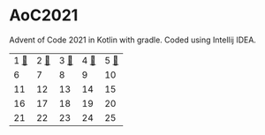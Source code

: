 # AoC2021
Advent of Code 2021 in Kotlin with gradle. Coded using Intellij IDEA.

[day1]: https://github.com/butten/AoC2021/tree/main/src/main/kotlin/day1/Day1.kt
[day2]: https://github.com/butten/AoC2021/tree/main/src/main/kotlin/day2/Day2.kt
[day3]: https://github.com/butten/AoC2021/tree/main/src/main/kotlin/day3/Day3.kt
[day4]: https://github.com/butten/AoC2021/tree/main/src/main/kotlin/day4/Day4.kt
[day5]: https://github.com/butten/AoC2021/tree/main/src/main/kotlin/day5/Day5.kt

|                   |                   |                   |                   |                   |
|-------------------|-------------------|-------------------|-------------------|-------------------|
| 1 [:gift:][day1]  | 2 [:gift:][day2]  | 3 [:gift:][day3]  | 4 [:gift:][day4]  | 5 [:gift:][day5]  |
| 6  | 7  | 8  | 9  | 10 |
| 11 | 12 | 13 | 14 | 15 |
| 16 | 17 | 18 | 19 | 20 |
| 21 | 22 | 23 | 24 | 25 |